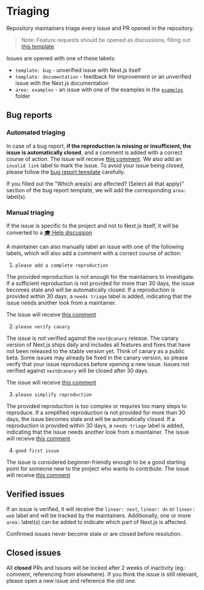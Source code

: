 # Triaging

Repository maintainers triage every issue and PR opened in the repository.

> Note: Feature requests should be opened as discussions, filling out [this template](https://github.com/vercel/next.js/discussions/new?category=ideas).

Issues are opened with one of these labels:

- `template: bug` - unverified issue with Next.js itself
- `template: documentation` - feedback for improvement or an unverified issue with the Next.js documentation
- `area: examples` - an issue with one of the examples in the [`examples`](https://github.com/vercel/next.js/tree/canary/examples) folder

## Bug reports

### Automated triaging

In case of a bug report, **if the reproduction is missing or insufficient, the issue is automatically closed**, and a comment is added with a correct course of action. The issue will receive [this comment](https://github.com/vercel/next.js/blob/canary/.github/invalid-link.md). We also add an `invalid link` label to mark the issue. To avoid your issue being closed, please follow the [bug report template](https://github.com/vercel/next.js/blob/canary/.github/ISSUE_TEMPLATE/1.bug_report.yml) carefully.

If you filled out the "Which area(s) are affected? (Select all that apply)" section of the bug report template, we will add the corresponding `area:` label(s).

### Manual triaging

If the issue is specific to the project and not to Next.js itself, it will be converted to a [🎓️ Help discussion](https://github.com/vercel/next.js/discussions/categories/help)

A maintainer can also manually label an issue with one of the following labels, which will also add a comment with a correct course of action:

1. `please add a complete reproduction`

The provided reproduction is not enough for the maintainers to investigate. If a sufficient reproduction is not provided for more than 30 days, the issue becomes stale and will be automatically closed. If a reproduction is provided within 30 days, a `needs triage` label is added, indicating that the issue needs another look from a maintainer.

The issue will receive [this comment](https://github.com/vercel/next.js/blob/canary/.github/invalid-reproduction.md)

2. `please verify canary`

The issue is not verified against the `next@canary` release. The canary version of Next.js ships daily and includes all features and fixes that have not been released to the stable version yet. Think of canary as a public beta. Some issues may already be fixed in the canary version, so please verify that your issue reproduces before opening a new issue. Issues not verified against `next@canary` will be closed after 30 days.

The issue will receive [this comment](https://github.com/vercel/next.js/blob/canary/.github/verify-canary.md)

3. `please simplify reproduction`

The provided reproduction is too complex or requires too many steps to reproduce. If a simplified reproduction is not provided for more than 30 days, the issue becomes stale and will be automatically closed. If a reproduction is provided within 30 days, a `needs triage` label is added, indicating that the issue needs another look from a maintainer.
The issue will receive [this comment](https://github.com/vercel/next.js/blob/canary/.github/simplify-reproduction.md)

4. `good first issue`

The issue is considered beginner-friendly enough to be a good starting point for someone new to the project who wants to contribute.
The issue will receive [this comment](https://github.com/vercel/next.js/blob/canary/.github/good-first-issue.md)

## Verified issues

If an issue is verified, it will receive the `linear: next`, `linear: dx` or `linear: web` label and will be tracked by the maintainers. Additionally, one or more `area:` label(s) can be added to indicate which part of Next.js is affected.

Confirmed issues never become stale or are closed before resolution.

## Closed issues

All **closed** PRs and Issues will be locked after 2 weeks of inactivity (eg.: comment, referencing from elsewhere). If you think the issue is still relevant, please open a new issue and reference the old one.
